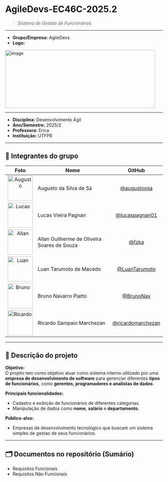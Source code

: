 # AgileDevs-EC46C-2025.2
> *Sistema de Gestão de Funcionários*

---

- **Grupo/Empresa:** AgileDevs  
- **Logo:**
 <img width="479" height="185" alt="image" src="https://github.com/user-attachments/assets/ced57404-9493-4d4b-b035-f795e389a523" />
  
---

- **Disciplina:** Desenvolvimento Ágil  
- **Ano/Semestre:** 2025/2  
- **Professora:** Erica  
- **Instituição:** UTFPR  

---

## 👥 Integrantes do grupo

| Foto | Nome | GitHub |
|:----:|------|:------:|
| <img src="https://github.com/augustoosa.png" alt="Augusto" width="80"/> | Augusto da Silva de Sá | [@augustoosa](https://github.com/augustoosa) |
| <img src="https://github.com/lucaspagnan01.png" alt="Lucas" width="80"/> | Lucas Vieira Pagnan | [@lucaspagnan01](https://github.com/lucaspagnan01) |
| <img src="https://github.com/fzka.png" alt="Allan" width="80"/> | Allan Guilherme de Oliveira Soares de Souza | [@fzka](https://github.com/fzka) |
| <img src="https://github.com/LuanTarumoto.png" alt="Luan" width="80"/> | Luan Tarumoto de Macedo | [@LuanTarumoto](https://github.com/LuanTarumoto) |
| <img src="https://github.com/BrunoNav.png" alt="Bruno" width="80"/> | Bruno Navarro Piatto | [@BrunoNav](https://github.com/BrunoNav) |
| <img src="https://github.com/ricardomarchezan.png" alt="Ricardo" width="80"/> | Ricardo Sampaio Marchezan | [@ricardomarchezan](https://github.com/ricardomarchezan) |

---

## 🧭 Descrição do projeto
**Objetivo:**  
O projeto tem como objetivo atuar como sistema interno utilizado por uma **empresa de desenvolvimento de software** para gerenciar diferentes **tipos de funcionários**, como **gerentes, programadores e analistas de dados**.

**Principais funcionalidades:**  
- Cadastro e exibição de funcionários de diferentes categorias.  
- Manipulação de dados como **nome**, **salário** e **departamento**.  

**Público-alvo:**  
- Empresas de desenvolvimento tecnológico que buscam um sistema simples de gestao de seus funcionários.

---

## 🗂️ Documentos no repositório (Sumário)
- Requisitos Funcionais
- Requisitos Não Funcionais

